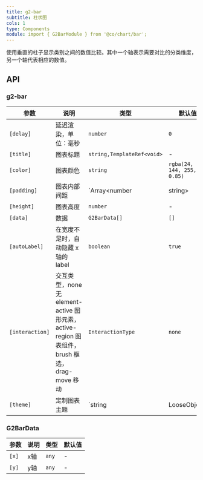 ```yaml
---
title: g2-bar
subtitle: 柱状图
cols: 1
type: Components
module: import { G2BarModule } from '@co/chart/bar';
---
```


使用垂直的柱子显示类别之间的数值比较。其中一个轴表示需要对比的分类维度，另一个轴代表相应的数值。

## API

### g2-bar

| 参数      | 说明                                      | 类型         | 默认值 |
|----------|------------------------------------------|-------------|-------|
| `[delay]` | 延迟渲染，单位：毫秒 | `number` | `0` |
| `[title]` | 图表标题 | `string,TemplateRef<void>` | - |
| `[color]` | 图表颜色 | `string` | `rgba(24, 144, 255, 0.85)` |
| `[padding]` | 图表内部间距 | `Array<number | string> | string` | `[32, 0, 32, 40]` |
| `[height]` | 图表高度 | `number` | - |
| `[data]` | 数据 | `G2BarData[]` | `[]` |
| `[autoLabel]` | 在宽度不足时，自动隐藏 x 轴的 label | `boolean` | `true` |
| `[interaction]` | 交互类型，none 无 element-active 图形元素，active-region 图表组件，brush 框选，drag-move 移动 | `InteractionType` | `none` |
| `[theme]` | 定制图表主题 | `string | LooseObject` | - |

### G2BarData

| 参数  | 说明 | 类型     | 默认值 |
|-------|-----|----------|--------|
| `[x]` | x轴  | `any` | -      |
| `[y]` | y轴  | `any` | -      |